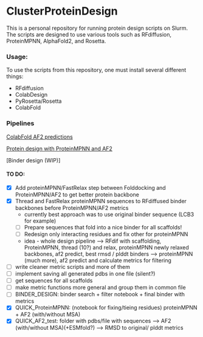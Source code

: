 # ClusterProteinDesign

This is a personal repository for running protein design scripts on Slurm. The scripts are designed to use various tools such as RFdiffusion, ProteinMPNN, AlphaFold2, and Rosetta.

### Usage:
To use the scripts from this repository, one must install several different things:
- RFdiffusion
- ColabDesign
- PyRosetta/Rosetta
- ColabFold

### Pipelines
[ColabFold AF2 predictions](/pipelines/colabfold_af2)

[Protein design with ProteinMPNN and AF2](/pipelines/mpnn_af2)

[Binder design (WIP)]

#### TO DO:
- [x] Add proteinMPNN/FastRelax step between Folddocking and ProteinMPNN/AF2 to get better protein backbone
- [x] Thread and FastRelax proteinMPNN sequences to RFdiffused binder backbones before ProteinMPNN/AF2 metrics
    - currently best approach was to use original binder sequence (LCB3 for example)
    - [ ] Prepare sequences that fold into a nice binder for all scaffolds!
    - [ ] Redesign only interacting residues and fix other for proteinMPNN
    - idea - whole design pipeline --> RFdif with scaffolding, ProteinMPNN, thread (10?) and relax, proteinMPNN newly relaxed backbones, af2 predict, best rmsd / plddt binders --> proteinMPNN (much more), af2 predict and calculate metrics for filtering
- [ ] write cleaner metric scripts and more of them
- [ ] implement saving all generated pdbs in one file (silent?)
- [ ] get sequences for all scaffolds
- [ ] make metric functions more general and group them in common file
- [ ] BINDER_DESIGN: binder search + filter notebook + final binder with metrics
- [x] QUICK_ProteinMPNN: (notebook for fixing/tieing residues) proteinMPNN + AF2 (with/without MSA)
- [x] QUICK_AF2_test: folder with pdbs/file with sequences --> AF2 (with/without MSA)(+ESMfold?) --> RMSD to original/ plddt metrics
